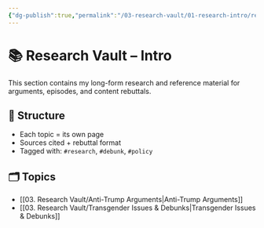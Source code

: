 ```yaml
---
{"dg-publish":true,"permalink":"/03-research-vault/01-research-intro/research-introduction/","created":"2025-06-28T00:45:24.000-04:00","updated":"2025-06-28T21:27:09.000-04:00"}
---
```


# 📚 Research Vault – Intro

This section contains my long-form research and reference material for arguments, episodes, and content rebuttals.

## 🔖 Structure

- Each topic = its own page
- Sources cited + rebuttal format
- Tagged with: `#research`, `#debunk`, `#policy`

## 🗂️ Topics

- [[03. Research Vault/Anti-Trump Arguments\|Anti-Trump Arguments]]
- [[03. Research Vault/Transgender Issues & Debunks\|Transgender Issues & Debunks]]
